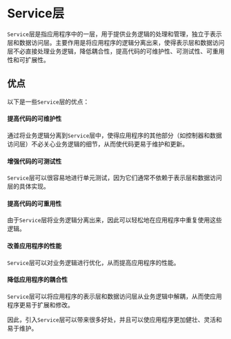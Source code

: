 # Service层

`Service`层是指应用程序中的一层，用于提供业务逻辑的处理和管理，独立于表示层和数据访问层。主要作用是将应用程序的逻辑分离出来，使得表示层和数据访问层不必直接处理业务逻辑，降低耦合性，提高代码的可维护性、可测试性、可重用性和可扩展性。

## 优点

以下是一些`Service`层的优点：

#### 提高代码的可维护性

通过将业务逻辑分离到`Service`层中，使得应用程序的其他部分（如控制器和数据访问层）不必关心业务逻辑的细节，从而使代码更易于维护和更新。

#### 增强代码的可测试性

`Service`层可以很容易地进行单元测试，因为它们通常不依赖于表示层和数据访问层的具体实现。

#### 提高代码的可重用性

由于`Service`层将业务逻辑分离出来，因此可以轻松地在应用程序中重复使用这些逻辑。

#### 改善应用程序的性能

`Service`层可以对业务逻辑进行优化，从而提高应用程序的性能。

#### 降低应用程序的耦合性

`Service`层可以将应用程序的表示层和数据访问层从业务逻辑中解耦，从而使应用程序更易于扩展和修改。

因此，引入`Service`层可以带来很多好处，并且可以使应用程序更加健壮、灵活和易于维护。




